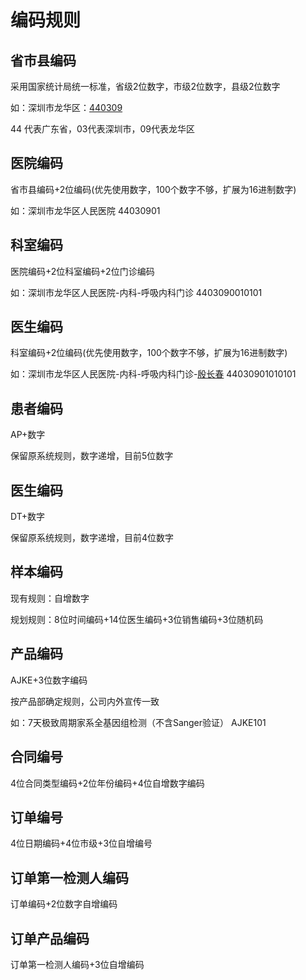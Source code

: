 # 编码规则



## 省市县编码

采用国家统计局统一标准，省级2位数字，市级2位数字，县级2位数字

如：深圳市龙华区：[440309](http://www.stats.gov.cn/tjsj/tjbz/tjyqhdmhcxhfdm/2020/44/03/440309.html)

44 代表广东省，03代表深圳市，09代表龙华区



## 医院编码

省市县编码+2位编码(优先使用数字，100个数字不够，扩展为16进制数字)

如：深圳市龙华区人民医院 44030901 



## 科室编码

医院编码+2位科室编码+2位门诊编码

如：深圳市龙华区人民医院-内科-呼吸内科门诊 4403090010101



## 医生编码

科室编码+2位编码(优先使用数字，100个数字不够，扩展为16进制数字)

如：深圳市龙华区人民医院-内科-呼吸内科门诊-[殷长春](https://www.guahao.com/expert/00547c0a-c041-408c-bb23-576a5df3cb7a000) 44030901010101



## 患者编码

AP+数字

保留原系统规则，数字递增，目前5位数字



## 医生编码

DT+数字

保留原系统规则，数字递增，目前4位数字



## 样本编码

现有规则：自增数字



规划规则：8位时间编码+14位医生编码+3位销售编码+3位随机码



## 产品编码

AJKE+3位数字编码

按产品部确定规则，公司内外宣传一致

如：7天极致周期家系全基因组检测（不含Sanger验证） AJKE101 



## 合同编号

4位合同类型编码+2位年份编码+4位自增数字编码



## 订单编号

4位日期编码+4位市级+3位自增编号



## 订单第一检测人编码

订单编码+2位数字自增编码



## 订单产品编码

订单第一检测人编码+3位自增编码

